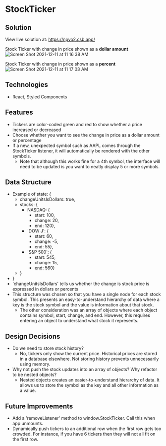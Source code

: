 # StockTicker

## Solution
View live solution at:
https://npvo2.csb.app/

Stock Ticker with change in price shown as a **dollar amount**
![Screen Shot 2021-12-11 at 11 16 38 AM](https://user-images.githubusercontent.com/48306510/145683747-0558c0f5-bb00-45cc-adce-64a69b89f254.png)

Stock Ticker with change in price shown as a **percent**
![Screen Shot 2021-12-11 at 11 17 03 AM](https://user-images.githubusercontent.com/48306510/145683751-a0a67fea-f516-4771-b1f8-760e2f9727d7.png)

## Technologies

- React, Styled Components

## Features

- Tickers are color-coded green and red to show whether a price increased or decreased
- Choose whether you want to see the change in price as a dollar amount or percentage
- If a new, unexpected symbol such as AAPL comes through the StockTicker listener, it will automatically be rendered with the other symbols.
  - Note that although this works fine for a 4th symbol, the interface will need to be updated is you want to neatly display 5 or more symbols.

## Data Structure

- Example of state: {
  - changeUnitsIsDollars: true,
  - stocks: {
    - NASDAQ: {
      - start: 100,
      - change: 20,
      - end: 120},
    - 'DOW J': {
      - start: 60,
      - change: -5,
      - end: 55},
    - 'S&P 500': {
      - start: 545,
      - change: 15,
      - end: 560}
  - }
- }
- 'changeUnitsIsDollars' tells us whether the change is stock price is expressed in dollars or percents
- This structure was chosen so that you have a single node for each stock symbol. This presents an easy-to-understand hierarchy of data where a key is the stock symbol and the value is information about that stock.
  - The other consideration was an array of objects where each object contains symbol, start, change, and end. However, this requires entering an object to understand what stock it represents.

## Design Decisions

- Do we need to store stock history?
  - No, tickers only show the current price. Historical prices are stored in a database elsewhere. Not storing history prevents unnecessarily using memory.
- Why not push the stock updates into an array of objects? Why refactor to be nested objects?
  - Nested objects creates an easier-to-understand hierarchy of data. It allows us to store the symbol as the key and all other information as a value.

## Future Improvements

- Add a 'removeListener' method to window.StockTicker. Call this when app unmounts.
- Dynamically push tickers to an additional row when the first row gets too crowded. For instance, if you have 6 tickers then they will not all fit on the first row.
